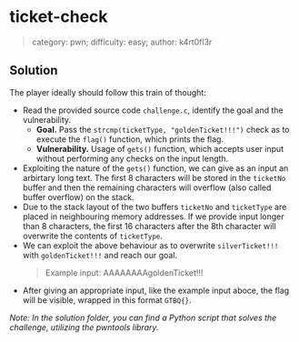 # ticket-check
> category: pwn; difficulty: easy; author: k4rt0fl3r
## Solution
The player ideally should follow this train of thought:
- Read the provided source code `challenge.c`, identify the goal and the vulnerability.
    - **Goal.** Pass the `strcmp(ticketType, "goldenTicket!!!")` check as to execute the `flag()` function, which prints the flag.
    - **Vulnerability.** Usage of `gets()` function, which accepts user input without performing any checks on the input length.
- Exploiting the nature of the `gets()` function, we can give as an input an arbirtary long text. The first 8 characters will be stored in the `ticketNo` buffer and then the remaining characters will overflow (also called buffer overflow) on the stack.
- Due to the stack layout of the two buffers `ticketNo` and `ticketType` are placed in neighbouring memory addresses. If we provide input longer than 8 characters, the first 16 characters after the 8th character will overwrite the contents of `ticketType`.
- We can exploit the above behaviour as to overwrite `silverTicket!!!` with `goldenTicket!!!` and reach our goal.
    > Example input: AAAAAAAAgoldenTicket!!!
- After giving an appropriate input, like the example input aboce, the flag will be visible, wrapped in this format `GTBQ{}`.

_Note: In the solution folder, you can find a Python script that solves the challenge, utilizing the pwntools library._ 
